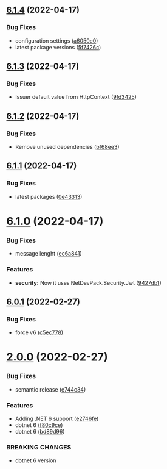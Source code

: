 ## [6.1.4](https://github.com/NetDevPack/Security.Identity/compare/v6.1.3...v6.1.4) (2022-04-17)


### Bug Fixes

* configuration settings ([a6050c0](https://github.com/NetDevPack/Security.Identity/commit/a6050c0f0e97c4cc2bbc7b3ebb69e8df71cad020))
* latest package versions ([5f7426c](https://github.com/NetDevPack/Security.Identity/commit/5f7426ce86c6f1540560ac6e2eb66154ea576e17))

## [6.1.3](https://github.com/NetDevPack/Security.Identity/compare/v6.1.2...v6.1.3) (2022-04-17)


### Bug Fixes

* Issuer default value from HttpContext ([9fd3425](https://github.com/NetDevPack/Security.Identity/commit/9fd3425e5cc1f4597d4f94330367b9c001dfb6a2))

## [6.1.2](https://github.com/NetDevPack/Security.Identity/compare/v6.1.1...v6.1.2) (2022-04-17)


### Bug Fixes

* Remove unused dependencies ([bf68ee3](https://github.com/NetDevPack/Security.Identity/commit/bf68ee3dae54a31370151c1b2662d0e1634a6cbe))

## [6.1.1](https://github.com/NetDevPack/Security.Identity/compare/v6.1.0...v6.1.1) (2022-04-17)


### Bug Fixes

* latest packages ([0e43313](https://github.com/NetDevPack/Security.Identity/commit/0e43313f4034ff168df5c8e7313f704844b1a23e))

# [6.1.0](https://github.com/NetDevPack/Security.Identity/compare/v6.0.1...v6.1.0) (2022-04-17)


### Bug Fixes

* message lenght ([ec6a841](https://github.com/NetDevPack/Security.Identity/commit/ec6a841fa44331f3f9b5777d7f17a2a07bef958b))


### Features

* **security:** Now it uses NetDevPack.Security.Jwt ([9427db1](https://github.com/NetDevPack/Security.Identity/commit/9427db111753a8830226e4be1023ed565e006c89))

## [6.0.1](https://github.com/NetDevPack/Security.Identity/compare/v6.0.0...v6.0.1) (2022-02-27)


### Bug Fixes

* force v6 ([c5ec778](https://github.com/NetDevPack/Security.Identity/commit/c5ec778bac196c69cffb1d94c6a6af2c7fc7d666))

# [2.0.0](https://github.com/NetDevPack/Security.Identity/compare/v1.2.0...v2.0.0) (2022-02-27)


### Bug Fixes

* semantic release ([e744c34](https://github.com/NetDevPack/Security.Identity/commit/e744c34e486b6a7176c61dec99378b2d46497600))


### Features

* Adding .NET 6 support ([e2746fe](https://github.com/NetDevPack/Security.Identity/commit/e2746fe5adf46ef7532f199a7d6b9c350e13ec3f))
* dotnet 6 ([f80c9ce](https://github.com/NetDevPack/Security.Identity/commit/f80c9ce9df6bd1ce5ae83fafc5f1d79063a0469f))
* dotnet 6 ([bd89d96](https://github.com/NetDevPack/Security.Identity/commit/bd89d96dbc48dfc9d25c9dec2abf663f524336ff))


### BREAKING CHANGES

* dotnet 6 version
